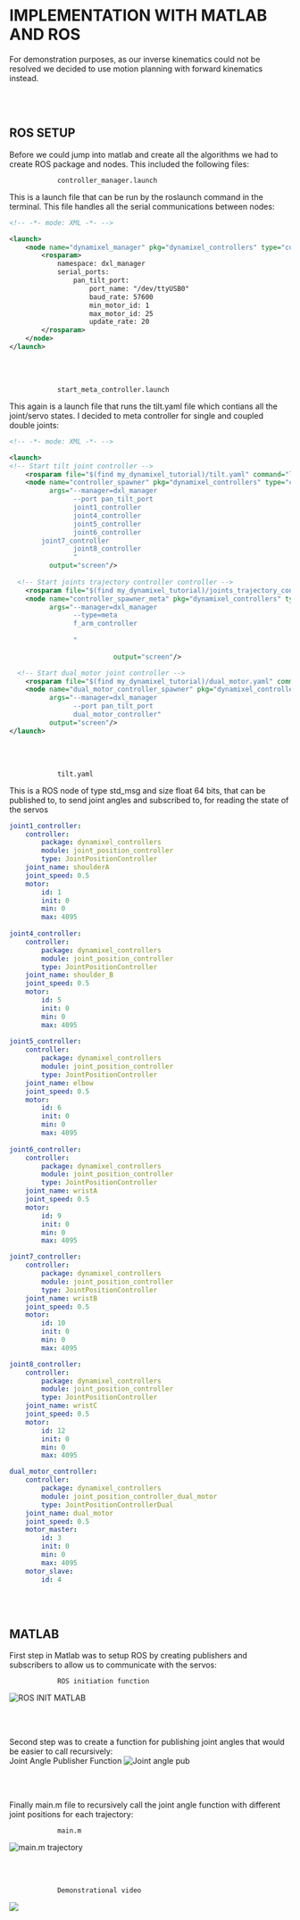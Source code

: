 # IMPLEMENTATION WITH MATLAB AND ROS

For demonstration purposes, as our inverse kinematics could not be resolved we decided to use motion planning with forward kinematics instead.

<br><br>

## ROS SETUP

Before we could jump into matlab and create all the algorithms we had to create ROS package and nodes. This included the following files:

				controller_manager.launch
This is a launch file that can be run by the roslaunch command in the terminal. This file handles all the serial communications between nodes:  

```XML
<!-- -*- mode: XML -*- -->

<launch>
    <node name="dynamixel_manager" pkg="dynamixel_controllers" type="controller_manager.py" required="true" output="screen">
        <rosparam>
            namespace: dxl_manager
            serial_ports:
                pan_tilt_port:
                    port_name: "/dev/ttyUSB0"
                    baud_rate: 57600
                    min_motor_id: 1
                    max_motor_id: 25
                    update_rate: 20
        </rosparam>
    </node>
</launch>
```

<br><br>

				start_meta_controller.launch
This again is a launch file that runs the tilt.yaml file which contians all the joint/servo states. I decided to meta controller for single and coupled double joints:  

```XML
<!-- -*- mode: XML -*- -->

<launch>
<!-- Start tilt joint controller -->
    <rosparam file="$(find my_dynamixel_tutorial)/tilt.yaml" command="load"/>
    <node name="controller_spawner" pkg="dynamixel_controllers" type="controller_spawner.py"
          args="--manager=dxl_manager
                --port pan_tilt_port
                joint1_controller                       
                joint4_controller                       
                joint5_controller
                joint6_controller
		joint7_controller
                joint8_controller
                "
          output="screen"/>
          
  <!-- Start joints trajectory controller controller -->
    <rosparam file="$(find my_dynamixel_tutorial)/joints_trajectory_controller.yaml" command="load"/>
    <node name="controller_spawner_meta" pkg="dynamixel_controllers" type="controller_spawner.py"
          args="--manager=dxl_manager
                --type=meta
                f_arm_controller
                                                
                "
                
                          output="screen"/>

  <!-- Start dual_motor joint controller -->
    <rosparam file="$(find my_dynamixel_tutorial)/dual_motor.yaml" command="load"/>
    <node name="dual_motor_controller_spawner" pkg="dynamixel_controllers" type="controller_spawner.py"
          args="--manager=dxl_manager
                --port pan_tilt_port
                dual_motor_controller"
          output="screen"/>
</launch>

```
<br><br>
 
				tilt.yaml

This is a ROS node of type std_msg and size float 64 bits, that can be published to, to send joint angles and subscribed to, for reading the state of the servos
 
```yaml
joint1_controller:
    controller:
        package: dynamixel_controllers
        module: joint_position_controller
        type: JointPositionController
    joint_name: shoulderA
    joint_speed: 0.5
    motor:
        id: 1
        init: 0
        min: 0
        max: 4095
        
joint4_controller:
    controller:
        package: dynamixel_controllers
        module: joint_position_controller
        type: JointPositionController
    joint_name: shoulder_B
    joint_speed: 0.5
    motor:
        id: 5
        init: 0
        min: 0
        max: 4095
        
joint5_controller:
    controller:
        package: dynamixel_controllers
        module: joint_position_controller
        type: JointPositionController
    joint_name: elbow
    joint_speed: 0.5
    motor:
        id: 6
        init: 0
        min: 0
        max: 4095
        
joint6_controller:
    controller:
        package: dynamixel_controllers
        module: joint_position_controller
        type: JointPositionController
    joint_name: wristA
    joint_speed: 0.5
    motor:
        id: 9
        init: 0
        min: 0
        max: 4095

joint7_controller:
    controller:
        package: dynamixel_controllers
        module: joint_position_controller
        type: JointPositionController
    joint_name: wristB
    joint_speed: 0.5
    motor:
        id: 10
        init: 0
        min: 0
        max: 4095

joint8_controller:
    controller:
        package: dynamixel_controllers
        module: joint_position_controller
        type: JointPositionController
    joint_name: wristC
    joint_speed: 0.5
    motor:
        id: 12
        init: 0
        min: 0
        max: 4095

dual_motor_controller:
    controller:
        package: dynamixel_controllers
        module: joint_position_controller_dual_motor
        type: JointPositionControllerDual
    joint_name: dual_motor
    joint_speed: 0.5
    motor_master:
        id: 3
        init: 0
        min: 0
        max: 4095
    motor_slave:
        id: 4

``` 

<br><br>


## MATLAB

First step in Matlab was to setup ROS by creating publishers and subscribers to allow us to communicate with the servos:  

				ROS initiation function
![ROS INIT MATLAB](https://raw.githubusercontent.com/Faisal-f-rehman/ROCO_224/master/ManipulatorDesignProject/maths/matlab%20screenshots/ros_init.png)
		
<br><br>

Second step was to create a function for publishing joint angles that would be easier to call recursively:  
				Joint Angle Publisher Function
![Joint angle pub](https://raw.githubusercontent.com/Faisal-f-rehman/ROCO_224/master/ManipulatorDesignProject/maths/matlab%20screenshots/ros_joint_angles.png)

<br><br>

Finally main.m file to recursively call the joint angle function with different joint positions for each trajectory:

				main.m
![main.m trajectory](https://raw.githubusercontent.com/Faisal-f-rehman/ROCO_224/master/ManipulatorDesignProject/maths/matlab%20screenshots/Motion%20Planning%20Main.png)

<br><br>

			
				Demonstrational video

[![](https://raw.githubusercontent.com/Faisal-f-rehman/ROCO_224/master/ManipulatorDesignProject/media_man/youtube%20pic.PNG)](https://www.youtube.com/watch?v=rU_hAAqRPvU)

